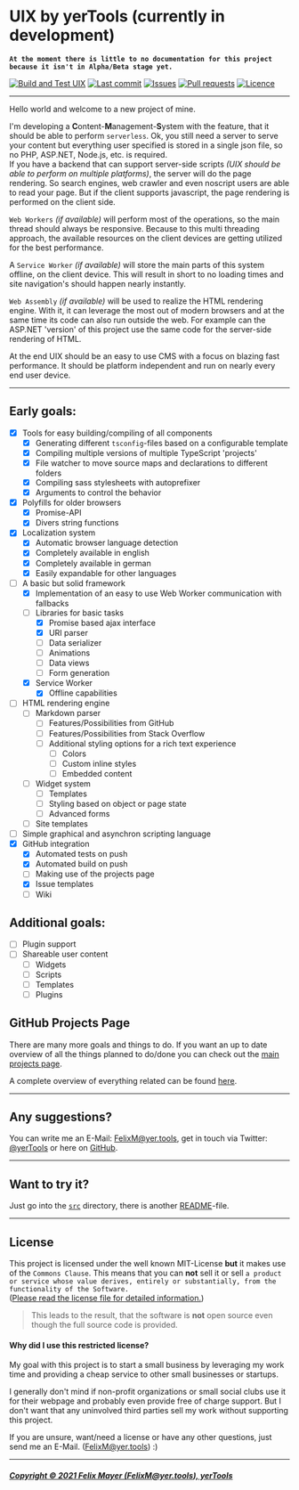 # UIX by yerTools (currently in development)

**`At the moment there is little to no documentation for this project because it isn't in Alpha/Beta stage yet.`**

[![Build and Test UIX](https://github.com/yerTools/UIX/actions/workflows/build_and_test.yml/badge.svg?branch=master)](https://github.com/yerTools/UIX/actions/workflows/build_and_test.yml)
[![Last commit](https://img.shields.io/github/last-commit/yerTools/UIX)](https://github.com/yerTools/UIX/branches/all)
[![Issues](https://img.shields.io/github/issues-raw/yerTools/UIX)](https://github.com/yerTools/UIX/issues)
[![Pull requests](https://img.shields.io/github/issues-pr/yerTools/UIX)](https://github.com/yerTools/UIX/pulls)
[![Licence](https://img.shields.io/badge/license-MIT%20with%20Commons%20Clause-blue)](/LICENSE.md)

---

Hello world and welcome to a new project of mine.

I'm developing a **C**ontent-**M**anagement-**S**ystem with the feature, that it should be able to perform `serverless`.
Ok, you still need a server to serve your content but everything user specified is stored in a single json file, so no PHP, ASP.NET, Node.js, etc. is required.  
If you have a backend that can support server-side scripts *(UIX should be able to perform on multiple platforms)*, the server will do the page rendering.
So search engines, web crawler and even noscript users are able to read your page.
But if the client supports javascript, the page rendering is performed on the client side.

`Web Workers` *(if available)* will perform most of the operations, so the main thread should always be responsive.
Because to this multi threading approach, the available resources on the client devices are getting utilized for the best performance.

A `Service Worker` *(if available)* will store the main parts of this system offline, on the client device.
This will result in short to no loading times and site navigation's should happen nearly instantly.

`Web Assembly` *(if available)* will be used to realize the HTML rendering engine. With it, it can leverage the most out of modern browsers and at the same time its code can also run outside the web. For example can the ASP.NET 'version' of this project use the same code for the server-side rendering of HTML.

At the end UIX should be an easy to use CMS with a focus on blazing fast performance. It should be platform independent and run on nearly every end user device.

---

## Early goals:
- [x] Tools for easy building/compiling of all components
    - [x] Generating different `tsconfig`-files based on a configurable template
    - [x] Compiling multiple versions of multiple TypeScript 'projects'
    - [x] File watcher to move source maps and declarations to different folders
    - [x] Compiling sass stylesheets with autoprefixer
    - [x] Arguments to control the behavior
- [x] Polyfills for older browsers
    - [x] Promise-API
    - [x] Divers string functions
- [x] Localization system
    - [x] Automatic browser language detection
    - [x] Completely available in english
    - [x] Completely available in german
    - [x] Easily expandable for other languages
- [ ] A basic but solid framework
    - [x] Implementation of an easy to use Web Worker communication with fallbacks
    - [ ] Libraries for basic tasks
        - [x] Promise based ajax interface
        - [x] URI parser
        - [ ] Data serializer
        - [ ] Animations
        - [ ] Data views
        - [ ] Form generation
    - [x] Service Worker
        - [x] Offline capabilities
- [ ] HTML rendering engine
    - [ ] Markdown parser
        - [ ] Features/Possibilities from GitHub
        - [ ] Features/Possibilities from Stack Overflow
        - [ ] Additional styling options for a rich text experience
            - [ ] Colors
            - [ ] Custom inline styles
            - [ ] Embedded content
    - [ ] Widget system
        - [ ] Templates
        - [ ] Styling based on object or page state
        - [ ] Advanced forms
    - [ ] Site templates
- [ ] Simple graphical and asynchron scripting language
- [x] GitHub integration
    - [x] Automated tests on push
    - [x] Automated build on push
    - [ ] Making use of the projects page
    - [x] Issue templates
    - [ ] Wiki

## Additional goals:
- [ ] Plugin support
- [ ] Shareable user content
    - [ ] Widgets
    - [ ] Scripts
    - [ ] Templates
    - [ ] Plugins

## GitHub Projects Page
There are many more goals and things to do.
If you want an up to date overview of all the things planned to do/done you can check out the [main projects page](https://github.com/yerTools/UIX/projects/2).

A complete overview of everything related can be found [here](https://github.com/yerTools/UIX/projects).

---

## Any suggestions?

You can write me an E-Mail: [FelixM@yer.tools](mailto:FelixM@yer.tools), get in touch via Twitter: [@yerTools](https://twitter.com/yerTools) or here on [GitHub](https://github.com/yerTools/UIX/issues).

---

## Want to try it?
Just go into the [`src`](/src/) directory, there is another [README](/src/README.md)-file.

---

## License

This project is licensed under the well known MIT-License **but** it makes use of the `Commons Clause`.
This means that you can **not** sell it or sell `a product or service whose value derives, entirely or substantially, from the functionality of the Software.`  
([Please read the license file for detailed information.](/LICENSE.md))

> This leads to the result, that the software is **not** open source even though the full source code is provided.

#### Why did I use this restricted license?
My goal with this project is to start a small business by leveraging my work time and providing a cheap service to other small businesses or startups.

I generally don't mind if non-profit organizations or small social clubs use it for their webpage and probably even provide free of charge support.
But I don't want that any uninvolved third parties sell my work without supporting this project.

If you are unsure, want/need a license or have any other questions, just send me an E-Mail. ([FelixM@yer.tools](mailto:FelixM@yer.tools)) :)

---

##### [Copyright © 2021 Felix Mayer (FelixM@yer.tools), yerTools](/LICENSE.md)